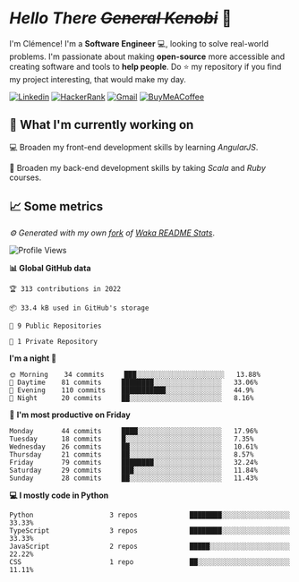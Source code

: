 <!---
chomelc/chomelc is a ✨ special ✨ repository because its `README.md` (this file) appears on your GitHub profile.
You can click the Preview link to take a look at your changes.
--->

# *Hello There ~~General Kenobi~~* :vulcan_salute:

I'm Clémence! I'm a **Software Engineer** :computer:, looking to solve real-world problems. I'm passionate about making **open-source** more accessible and creating software and tools to **help people**. Do :star: my repository if you find my project interesting, that would make my day.

<!-- Badges -->
[![Linkedin](https://img.shields.io/badge/-ClémenceChomel-blue?style=flat&logo=Linkedin&logoColor=white)](https://www.linkedin.com/in/clemencechomel/)
[![HackerRank](https://img.shields.io/badge/-clemence_chomel-islamicgreen?style=flat&logo=HackerRank&logoColor=black)](https://www.hackerrank.com/clemence_chomel?hr_r=1)
[![Gmail](https://img.shields.io/badge/-clemence.chomel-c14438?style=flat&logo=Gmail&logoColor=white)](mailto:clemence.chomel@gmail.com)
[![BuyMeACoffee](https://img.shields.io/badge/-chomelcl-yellow?style=flat&logo=buymeacoffee&logoColor=black)](https://www.buymeacoffee.com/chomelcl)

## :open_file_folder: What I'm currently working on

:computer: Broaden my front-end development skills by learning *AngularJS*.

:open_book: Broaden my back-end development skills by taking *Scala* and *Ruby* courses.

## :chart_with_upwards_trend: Some metrics

*:gear: Generated with my own [fork](https://github.com/chomelc/waka-readme-stats) of [Waka README Stats](https://github.com/anmol098/waka-readme-stats)*.

<!--START_SECTION:waka-->
![Profile Views](http://img.shields.io/badge/Profile%20Views-13-orange)

**📊 Global GitHub data** 

```text
🏆 313 contributions in 2022

📦 33.4 kB used in GitHub's storage 

📜 9 Public Repositories 

🔑 1 Private Repository 

```
**I'm a night 🦉** 

```text
🌞 Morning    34 commits     ███░░░░░░░░░░░░░░░░░░░░░░   13.88% 
🌆 Daytime    81 commits     ████████░░░░░░░░░░░░░░░░░   33.06% 
🌃 Evening    110 commits    ███████████░░░░░░░░░░░░░░   44.9% 
🌙 Night      20 commits     ██░░░░░░░░░░░░░░░░░░░░░░░   8.16%

```
📅 **I'm most productive on Friday** 

```text
Monday       44 commits     ████░░░░░░░░░░░░░░░░░░░░░   17.96% 
Tuesday      18 commits     █░░░░░░░░░░░░░░░░░░░░░░░░   7.35% 
Wednesday    26 commits     ██░░░░░░░░░░░░░░░░░░░░░░░   10.61% 
Thursday     21 commits     ██░░░░░░░░░░░░░░░░░░░░░░░   8.57% 
Friday       79 commits     ████████░░░░░░░░░░░░░░░░░   32.24% 
Saturday     29 commits     ███░░░░░░░░░░░░░░░░░░░░░░   11.84% 
Sunday       28 commits     ██░░░░░░░░░░░░░░░░░░░░░░░   11.43%

```


**💻 I mostly code in Python** 

```text
Python                   3 repos             ████████░░░░░░░░░░░░░░░░░   33.33% 
TypeScript               3 repos             ████████░░░░░░░░░░░░░░░░░   33.33% 
JavaScript               2 repos             █████░░░░░░░░░░░░░░░░░░░░   22.22% 
CSS                      1 repo              ██░░░░░░░░░░░░░░░░░░░░░░░   11.11%

```



<!--END_SECTION:waka-->